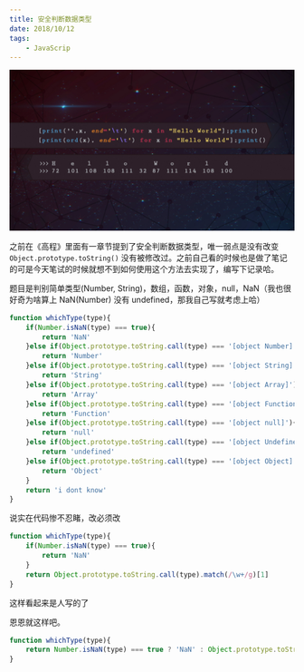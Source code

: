 ```yaml
---
title: 安全判断数据类型
date: 2018/10/12
tags: 
	- JavaScrip
---
```


![](/img/type.jpg)

之前在《高程》里面有一章节提到了安全判断数据类型，唯一弱点是没有改变 `Object.prototype.toString()` 没有被修改过。之前自己看的时候也是做了笔记的可是今天笔试的时候就想不到如何使用这个方法去实现了，编写下记录哈。

题目是判别简单类型(Number, String)，数组，函数，对象，null，NaN（我也很好奇为啥算上 NaN(Number) 没有 undefined，那我自己写就考虑上哈）

<!--more-->

```javascript
function whichType(type){
    if(Number.isNaN(type) === true){
        return 'NaN'
    }else if(Object.prototype.toString.call(type) === '[object Number]'){
        return 'Number'
    }else if(Object.prototype.toString.call(type) === '[object String]'){
        return 'String'
    }else if(Object.prototype.toString.call(type) === '[object Array]'){
        return 'Array'
    }else if(Object.prototype.toString.call(type) === '[object Function]'){
        return 'Function'
    }else if(Object.prototype.toString.call(type) === '[object null]'){
        return 'null'
    }else if(Object.prototype.toString.call(type) === '[object Undefined]'){
        return 'undefined'
    }else if(Object.prototype.toString.call(type) === '[object Object]'){
        return 'Object'
    }
    return 'i dont know'
}
```

说实在代码惨不忍睹，改必须改



```javascript
function whichType(type){
    if(Number.isNaN(type) === true){
        return 'NaN'
    }
    return Object.prototype.toString.call(type).match(/\w+/g)[1]
}
```



这样看起来是人写的了



恩恩就这样吧。



```javascript
function whichType(type){
    return Number.isNaN(type) === true ? 'NaN' : Object.prototype.toString.call(type).match(/\w+/g)[1]
}
```